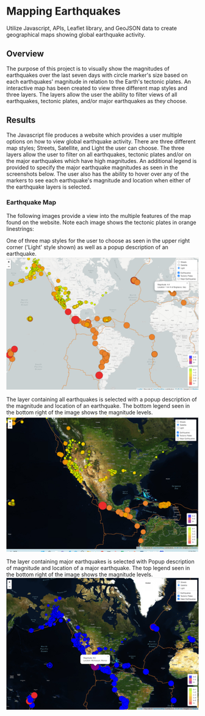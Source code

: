 # Mapping Earthquakes

Utilize Javascript, APIs, Leaflet library, and GeoJSON data to create geographical maps showing global earthquake activity.

## Overview
The purpose of this project is to visually show the magnitudes of earthquakes over the last seven days with circle marker's size based on each earthquakes' magnitude in relation to the Earth's tectonic plates.  An interactive map has been created to view three different map styles and three layers.  The layers allow the user the ability to filter views of all earthquakes, tectonic plates, and/or major earthquakes as they choose.

## Results
The Javascript file produces a website which provides a user multiple options on how to view global earthquake activity.  There are three different map styles; Streets, Satellite, and Light the user can choose. The three layers allow the user to filter on all earthquakes, tectonic plates and/or on the major earthquakes which have high magnitudes.  An additional legend is provided to specify the major earthquake magnitudes as seen in the screenshots below.    The user also has the ability to hover over any of the markers to see each earthquake's magnitude and location when either of the earthquake layers is selected.

### Earthquake Map 

The following images provide a view into the multiple features of the map found on the website.  Note each image shows the tectonic plates in orange linestrings:

One of three map styles for the user to choose as seen in the upper right corner ('Light' style shown) as well as a popup description of an earthquake. 
![Eathquakes_PopUp.png](https://github.com/dschul01/Mapping_Earthquakes/blob/main/Earthquakes_Challenge/Images/Eathquakes_PopUp.png)


The layer containing all earthquakes is selected with a popup description of the magnitude and location of an earthquake.  The bottom legend seen in the bottom right of the image shows the magnitude levels.
![Earthquakes_Layer.png](https://github.com/dschul01/Mapping_Earthquakes/blob/main/Earthquakes_Challenge/Images/Earthquakes_Layer.png)

The layer containing major earthquakes is selected with Popup description of magnitude and location of a major earthquake.  The top legend seen in the bottom right of the image shows the magnitude levels.
![Major_Eathquakes_PopUp.png](https://github.com/dschul01/Mapping_Earthquakes/blob/main/Earthquakes_Challenge/Images/Major_Eathquakes_PopUp.png)

